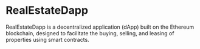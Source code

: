 # RealEstateDapp
RealEstateDapp is a decentralized application (dApp) built on the Ethereum blockchain, designed to facilitate the buying, selling, and leasing of properties using smart contracts. 
